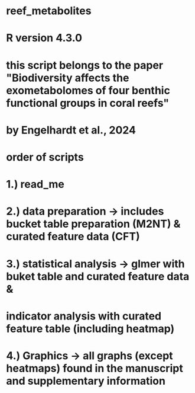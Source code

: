 # reef_metabolites
# R version 4.3.0
# this script belongs to the paper "Biodiversity affects the exometabolomes of four benthic functional groups in coral reefs"
# by Engelhardt et al., 2024

# order of scripts

# 1.) read_me
# 2.) data preparation -> includes bucket table preparation (M2NT) & curated feature data (CFT)
# 3.) statistical analysis -> glmer with buket table and curated feature data & 
#     indicator analysis with curated feature table (including heatmap)
# 4.) Graphics -> all graphs (except heatmaps) found in the manuscript and supplementary information
